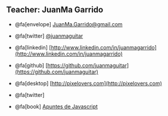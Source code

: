 ## Teacher: JuanMa Garrido

- @fa[envelope] [JuanMa.Garrido@gmail.com](mailto:JuanMa.Garrido@gmail.com)
- @fa[twitter] [@juanmaguitar](https://twitter.com/juanmaguitar)
- @fa[linkedin] [http://www.linkedin.com/in/juanmagarrido](http://www.linkedin.com/in/juanmagarrido)
- @fa[github] [https://github.com/juanmaguitar](https://github.com/juanmaguitar)

- @fa[desktop] [http://pixelovers.com](http://pixelovers.com)
- @fa[twitter] [](https://twitter.com/pixelovers@pixelovers)
- @fa[book] [Apuntes de Javascript](http://apuntesjs.com)